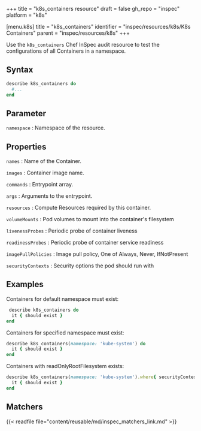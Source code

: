 +++
title = "k8s_containers resource"
draft = false
gh_repo = "inspec"
platform = "k8s"

[menu.k8s]
title = "k8s_containers"
identifier = "inspec/resources/k8s/K8s Containers"
parent = "inspec/resources/k8s"
+++

Use the `k8s_containers` Chef InSpec audit resource to test the configurations of all Containers in a namespace.

## Syntax

```ruby
describe k8s_containers do
  #...
end
```

## Parameter

`namespace`
: Namespace of the resource.

## Properties

`names`
: Name of the Container.

`images`
: Container image name.

`commands`
: Entrypoint array.

`args`
: Arguments to the entrypoint.

`resources`
: Compute Resources required by this container.

`volumeMounts`
: Pod volumes to mount into the container's filesystem

`livenessProbes`
: Periodic probe of container liveness

`readinessProbes`
: Periodic probe of container service readiness

`imagePullPolicies`
: Image pull policy, One of Always, Never, IfNotPresent

`securityContexts`
: Security options the pod should run with

## Examples

Containers for default namespace must exist:

```ruby
 describe k8s_containers do
  it { should exist }
end
```

Containers for specified namespace must exist:

```ruby
describe k8s_containers(namespace: 'kube-system') do
  it { should exist }
end
```

Containers with readOnlyRootFilesystem exists:

```ruby
describe k8s_containers(namespace: 'kube-system').where{ securityContext && securityContext[:readOnlyRootFilesystem] == true } do 
  it { should exist }
end

```

## Matchers

{{< readfile file="content/reusable/md/inspec_matchers_link.md" >}}
